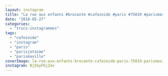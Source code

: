 ```yaml
---
layout: instagram
title: "La rue aux enfants #brocante #cafezoide #paris #75019 #parismaville #parisjetaime"
date: "2018-05-27"
categories: 
  - "trucs-instagrammes"
tags: 
  - "cafezoide"
  - "instagram"
  - "paris"
  - "parisjetaime"
  - "parismaville"
coverImage: la-rue-aux-enfants-brocante-cafezoide-paris-75019-parismaville-parisjetaime.jpg
instagram: BjSGyF6jZav
---
```

